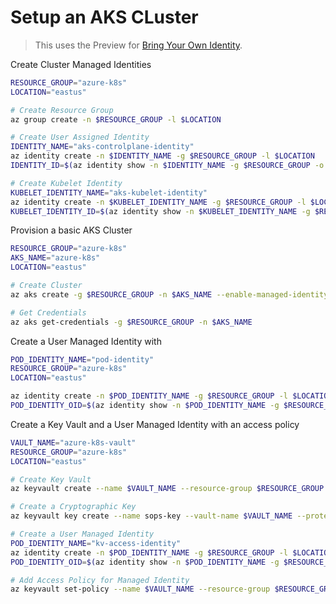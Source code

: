 # Setup an AKS CLuster

> This uses the Preview for [Bring Your Own Identity](https://docs.microsoft.com/en-us/azure/aks/use-managed-identity).

Create Cluster Managed Identities

```bash
RESOURCE_GROUP="azure-k8s"
LOCATION="eastus"

# Create Resource Group
az group create -n $RESOURCE_GROUP -l $LOCATION

# Create User Assigned Identity
IDENTITY_NAME="aks-controlplane-identity"
az identity create -n $IDENTITY_NAME -g $RESOURCE_GROUP -l $LOCATION
IDENTITY_ID=$(az identity show -n $IDENTITY_NAME -g $RESOURCE_GROUP -o tsv --query "id")

# Create Kubelet Identity
KUBELET_IDENTITY_NAME="aks-kubelet-identity"
az identity create -n $KUBELET_IDENTITY_NAME -g $RESOURCE_GROUP -l $LOCATION
KUBELET_IDENTITY_ID=$(az identity show -n $KUBELET_IDENTITY_NAME -g $RESOURCE_GROUP -o tsv --query "id")
```

Provision a basic AKS Cluster 

```bash
RESOURCE_GROUP="azure-k8s"
AKS_NAME="azure-k8s"
LOCATION="eastus"

# Create Cluster
az aks create -g $RESOURCE_GROUP -n $AKS_NAME --enable-managed-identity --assign-identity $IDENTITY_ID --assign-kubelet-identity $KUBELET_IDENTITY_ID

# Get Credentials
az aks get-credentials -g $RESOURCE_GROUP -n $AKS_NAME
```


Create a User Managed Identity with 

```bash
POD_IDENTITY_NAME="pod-identity"
RESOURCE_GROUP="azure-k8s"
LOCATION="eastus"

az identity create -n $POD_IDENTITY_NAME -g $RESOURCE_GROUP -l $LOCATION
POD_IDENTITY_OID=$(az identity show -n $POD_IDENTITY_NAME -g $RESOURCE_GROUP -o tsv --query "principalId")
```

Create a Key Vault and a User Managed Identity with an access policy

```bash
VAULT_NAME="azure-k8s-vault"
RESOURCE_GROUP="azure-k8s"
LOCATION="eastus"

# Create Key Vault
az keyvault create --name $VAULT_NAME --resource-group $RESOURCE_GROUP --location $LOCATION

# Create a Cryptographic Key
az keyvault key create --name sops-key --vault-name $VAULT_NAME --protection software --ops encrypt decrypt

# Create a User Managed Identity
POD_IDENTITY_NAME="kv-access-identity"
az identity create -n $POD_IDENTITY_NAME -g $RESOURCE_GROUP -l $LOCATION
POD_IDENTITY_OID=$(az identity show -n $POD_IDENTITY_NAME -g $RESOURCE_GROUP -o tsv --query "principalId")

# Add Access Policy for Managed Identity
az keyvault set-policy --name $VAULT_NAME --resource-group $RESOURCE_GROUP --object-id $POD_IDENTITY_OID --key-permissions encrypt decrypt
```